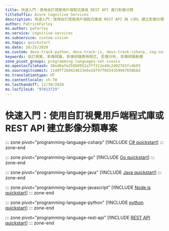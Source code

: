```yaml
---
title: 快速入門：使用自訂視覺用戶端程式庫或 REST API 進行影像分類
titleSuffix: Azure Cognitive Services
description: 快速入門：使用自訂視覺用戶端程式庫或 REST API 與 cURL 建立影像分類專案、新增標籤、上傳影像、為您的專案定型，以及進行預測
author: PatrickFarley
ms.author: pafarley
ms.service: cognitive-services
ms.subservice: custom-vision
ms.topic: quickstart
ms.date: 10/25/2020
ms.custom: devx-track-python, devx-track-js, devx-track-csharp, cog-serv-seo-aug-2020
keywords: 自訂視覺, 影像辨識, 影像辨識應用程式, 影像分析, 影像辨識軟體
zone_pivot_groups: programming-languages-set-cusvis
ms.openlocfilehash: 30ed0afe258b0952a7ff312e48c24027d1fc4b93
ms.sourcegitcommit: 1140ff2b0424633e6e10797f6654359947038b8d
ms.translationtype: HT
ms.contentlocale: zh-TW
ms.lasthandoff: 12/30/2020
ms.locfileid: "97813729"
---
```

# <a name="quickstart-create-an-image-classification-project-with-the-custom-vision-client-library-or-rest-api"></a>快速入門：使用自訂視覺用戶端程式庫或 REST API 建立影像分類專案

::: zone pivot="programming-language-csharp"
[!INCLUDE [C# quickstart](../includes/quickstarts/csharp-tutorial.md)]
::: zone-end

::: zone pivot="programming-language-go"
[!INCLUDE [Go quickstart](../includes/quickstarts/go-tutorial.md)]
::: zone-end

::: zone pivot="programming-language-java"
[!INCLUDE [Java quickstart](../includes/quickstarts/java-tutorial.md)]
::: zone-end

::: zone pivot="programming-language-javascript"
[!INCLUDE [Node.js quickstart](../includes/quickstarts/node-tutorial.md)]
::: zone-end

::: zone pivot="programming-language-python"
[!INCLUDE [python quickstart](../includes/quickstarts/python-tutorial.md)]
::: zone-end

::: zone pivot="programming-language-rest-api"
[!INCLUDE [REST API quickstart](../includes/quickstarts/rest-tutorial.md)]
::: zone-end
